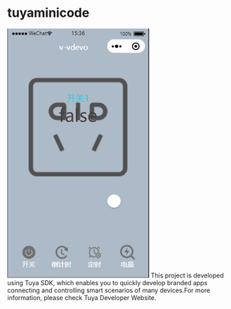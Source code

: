 # tuyaminicode
![image](https://github.com/KUAN01/tuyaminicode/blob/main/小程序界面.png)
This project is developed using Tuya SDK, which enables you to quickly develop branded apps connecting and controlling smart scenarios of many devices.For more information, please check Tuya Developer Website.
